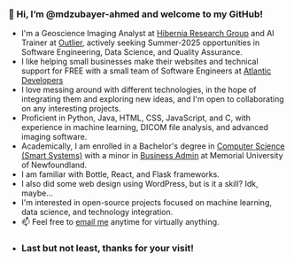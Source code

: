### 👋 Hi, I’m @mdzubayer-ahmed and welcome to my GitHub!

- I'm a Geoscience Imaging Analyst at [Hibernia Research Group](https://www.mun.ca/engineering/research/eor/) and AI Trainer at [Outlier](https://outlier.ai/), actively seeking Summer-2025 opportunities in Software Engineering, Data Science, and Quality Assurance.
- I like helping small businesses make their websites and technical support for FREE with a small team of Software Engineers at [Atlantic Developers](https://github.com/Atlantic-Developers)
- I love messing around with different technologies, in the hope of integrating them and exploring new ideas, and I'm open to collaborating on any interesting projects.
- Proficient in Python, Java, HTML, CSS, JavaScript, and C, with experience in machine learning, DICOM file analysis, and advanced imaging software.
- Academically, I am enrolled in a Bachelor's degree in [Computer Science (Smart Systems)](https://www.mun.ca/undergrad/programs/science/computer-science-smart-systems/) with a minor in [Business Admin](https://www.mun.ca/university-calendar/st-johns-campus/faculty-of-business-administration/6/7/#d.en.328425) at Memorial University of Newfoundland.
- I am familiar with Bottle, React, and Flask frameworks.
- I also did some web design using WordPress, but is it a skill? Idk, maybe...
- I'm interested in open-source projects focused on machine learning, data science, and technology integration.
- 📫 Feel free to [email me](mailto:mzahmed@mun.ca) anytime for virtually anything.
- ### Last but not least, thanks for your visit!
